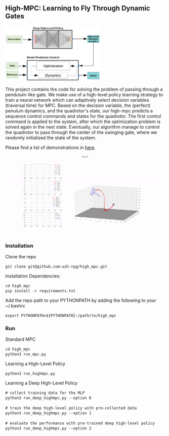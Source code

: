 ## High-MPC: Learning to Fly Through Dynamic Gates

<!-- ![Method](docs/figures/MethodOverview.png) -->
<img src="docs/figures/MethodOverview.png" alt="drawing" style="width:300px;"/>


This project contains the code for solving the problem of passing through a pendulum-like gate.
We make use of a high-level policy learning strategy to train a neural network which 
can adaptively select decision variables (traversal time) for MPC. 
Based on the decision variable, the (perfect) penulum dynamics, and the quadrotor's state,
our high-mpc predicts a sequence control commands and states for the quadrotor.
The first control command is applied to the system, after which the optimization problem
is solved again in the next state.
Eventually, our algorithm manage to control the quadrotor to pass through the center of
the swinging gate, where we randomly initialized the state of the system.

Please find a list of demonstrations in [here](docs/gifs/README.md). 

![High_MPC_Demo](docs/gifs/high_mpc_trail2.gif)

### Installation 

Clone the repo

```
git clone git@github.com:uzh-rpg/high_mpc.git
```

Installation Dependencies:

```
cd high_mpc
pip install -r requirements.txt
```

Add the repo path to your PYTHONPATH by adding the following to your ~/.bashrc

```
export PYTHONPATH=${PYTHONPATH}:/path/to/high_mpc
```

### Run 

Standard MPC

```
cd high_mpc
python3 run_mpc.py
```

Learning a High-Level Policy

```
python3 run_highmpc.py 
```

Learning a Deep High-Level Policy

```
# collect training data for the MLP
python3 run_deep_highmpc.py --option 0

# train the deep high-level policy with pre-collected data
python3 run_deep_highmpc.py --option 1

# evaluate the performance with pre-trained deep high-level policy
python3 run_deep_highmpc.py --option 2
```

